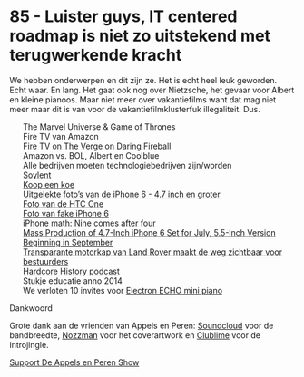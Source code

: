 # 85 - Luister guys, IT centered roadmap is niet zo uitstekend met terugwerkende kracht

<p>We hebben onderwerpen en dit zijn ze. Het is echt heel leuk geworden. Echt waar. En lang. Het gaat ook nog over Nietzsche, het gevaar voor Albert en kleine pianoos. Maar niet meer over vakantiefilms want dat mag niet meer maar dit is van voor de vakantiefilmklusterfuk illegaliteit. Dus.</p>

<p><ul>The Marvel Universe &amp; Game of Thrones<br />
Fire TV van Amazon<br />
<a href="http://daringfireball.net/linked/2014/04/07/fire-tv-verge">Fire TV on The Verge on Daring Fireball</a><br />
Amazon vs. BOL, Albert en Coolblue<br />
Alle bedrijven moeten technologiebedrijven zijn/worden<br />
<a href="http://en.wikipedia.org/wiki/Soylent_(food_substitute)">Soylent</a><br />
<a href="http://koopeenkoe.nl/">Koop een koe</a><br />
<a href="http://i.huffpost.com/gen/1713494/thumbs/o-9TO5MAC-570.jpg?6">Uitgelekte foto’s van de iPhone 6 - 4.7 inch en groter</a><br />
<a href="http://ic.tweakimg.net/ext/i/productsurvey/83350/24746.jpg">Foto van de HTC One</a><br />
<a href="http://media.nu.nl/m/m1mxgnuam4ur_wd640.jpg">Foto van fake iPhone 6</a><br />
<a href="http://thetechblock.com/iphone-math/">iPhone math: Nine comes after four</a><br />
<a href="http://www.macrumors.com/2014/04/09/iphone-6-mass-production-july-september/">Mass Production of 4.7-Inch iPhone 6 Set for July, 5.5-Inch Version Beginning in September</a><br />
<a href="http://numrush.nl/2014/04/09/transparante-motorkap-van-land-rover-maakt-de-weg-zichtbaar-voor-bestuurders/">Transparante motorkap van Land Rover maakt de weg zichtbaar voor bestuurders</a><br />
<a href="http://www.dancarlin.com/disp.php/hh">Hardcore History podcast</a><br />
Stukje educatie anno 2014<br />
We verloten 10 invites voor <a href="https://itunes.apple.com/nl/app/electron-echo-mini-piano/id799573588?mt=8">Electron ECHO mini piano</a><br />
</ul>Dankwoord</p>

<p>Grote dank aan de vrienden van Appels en Peren: <a href="http://soundcloud.com/">Soundcloud</a> voor de bandbreedte, <a href="http://www.nozzman.com/">Nozzman</a> voor het coverartwork en <a href="http://twitter.com/#!/clublime">Clublime</a> voor de introjingle. </p><p><a href="https://www.patreon.com/appelsenperenshow" rel="payment">Support De Appels en Peren Show</a></p>